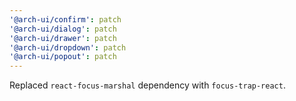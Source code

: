 ```yaml
---
'@arch-ui/confirm': patch
'@arch-ui/dialog': patch
'@arch-ui/drawer': patch
'@arch-ui/dropdown': patch
'@arch-ui/popout': patch
---
```


Replaced `react-focus-marshal` dependency with `focus-trap-react`.

